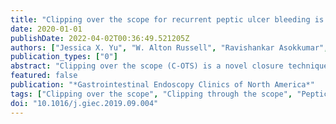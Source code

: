 ```yaml
---
title: "Clipping over the scope for recurrent peptic ulcer bleeding is cost-effective as compared to standard therapy: An initial assessment"
date: 2020-01-01
publishDate: 2022-04-02T00:36:49.521205Z
authors: ["Jessica X. Yu", "W. Alton Russell", "Ravishankar Asokkumar", "Tonya Kaltenbach", "Roy Soetikno"]
publication_types: ["0"]
abstract: "Clipping over the scope (C-OTS) is a novel closure technique used for the treatment of nonvariceal gastrointestinal bleeding, especially for high-risk lesions. C-OTS devices cost more than clipping through the scope and thermal devices. The high upfront cost of C-OTS may pose a barrier to its use and the cost-effectiveness of C-OTS for peptic ulcer disease bleeding is unknown. Cost-effectiveness studies of C-OTS for peptic ulcer bleeding as both first-line and second-line therapy can provide the current estimate of the conditions in which the use of C-OTS is cost-effective and give insights of the determinants to the cost-effectiveness of C-OTS."
featured: false
publication: "*Gastrointestinal Endoscopy Clinics of North America*"
tags: ["Clipping over the scope", "Clipping through the scope", "Peptic ulcer disease", "Thermal devices"]
doi: "10.1016/j.giec.2019.09.004"
---
```


